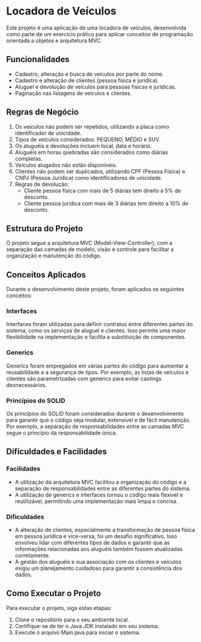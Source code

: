 # Locadora de Veículos

Este projeto é uma aplicação de uma locadora de veículos, desenvolvida como parte de um exercício prático para aplicar conceitos de programação orientada a objetos e arquitetura MVC.

## Funcionalidades
- Cadastro, alteração e busca de veículos por parte do nome.
- Cadastro e alteração de clientes (pessoa física e jurídica).
- Aluguel e devolução de veículos para pessoas físicas e jurídicas.
- Paginação nas listagens de veículos e clientes.

## Regras de Negócio
1. Os veículos não podem ser repetidos, utilizando a placa como identificador de unicidade.
2. Tipos de veículos considerados: PEQUENO, MÉDIO e SUV.
3. Os aluguéis e devoluções incluem local, data e horário.
4. Aluguéis em horas quebradas são considerados como diárias completas.
5. Veículos alugados não estão disponíveis.
6. Clientes não podem ser duplicados, utilizando CPF (Pessoa Física) e CNPJ (Pessoa Jurídica) como identificadores de unicidade.
7. Regras de devolução:
   - Cliente pessoa física com mais de 5 diárias tem direito a 5% de desconto.
   - Cliente pessoa jurídica com mais de 3 diárias tem direito a 10% de desconto.

## Estrutura do Projeto
O projeto segue a arquitetura MVC (Model-View-Controller), com a separação das camadas de modelo, visão e controle para facilitar a organização e manutenção do código.

## Conceitos Aplicados
Durante o desenvolvimento deste projeto, foram aplicados os seguintes conceitos:

### Interfaces
Interfaces foram utilizadas para definir contratos entre diferentes partes do sistema, como os serviços de aluguel e clientes. Isso permite uma maior flexibilidade na implementação e facilita a substituição de componentes.

### Generics
Generics foram empregados em várias partes do código para aumentar a reusabilidade e a segurança de tipos. Por exemplo, as listas de veículos e clientes são parametrizadas com generics para evitar castings desnecessários.

### Princípios do SOLID
Os princípios do SOLID foram considerados durante o desenvolvimento para garantir que o código seja modular, extensível e de fácil manutenção. Por exemplo, a separação de responsabilidades entre as camadas MVC segue o princípio da responsabilidade única.

## Dificuldades e Facilidades

### Facilidades
- A utilização da arquitetura MVC facilitou a organização do código e a separação de responsabilidades entre as diferentes partes do sistema.
- A utilização de generics e interfaces tornou o código mais flexível e reutilizável, permitindo uma implementação mais limpa e concisa.

### Dificuldades
- A alteração de clientes, especialmente a transformação de pessoa física em pessoa jurídica e vice-versa, foi um desafio significativo. Isso envolveu lidar com diferentes tipos de dados e garantir que as informações relacionadas aos aluguéis também fossem atualizadas corretamente.
- A gestão dos aluguéis e sua associação com os clientes e veículos exigiu um planejamento cuidadoso para garantir a consistência dos dados.

## Como Executar o Projeto

Para executar o projeto, siga estas etapas:

1. Clone o repositório para o seu ambiente local.
2. Certifique-se de ter o Java JDK instalado em seu sistema.
3. Execute o arquivo Main.java para iniciar o sistema.

